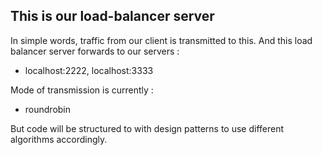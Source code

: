 ## This is our load-balancer server

In simple words, traffic from our client is transmitted to this. 
And this load balancer server forwards to our servers :
- localhost:2222, localhost:3333

Mode of transmission is currently :
- roundrobin

But code will be structured to with design patterns to use different algorithms accordingly.